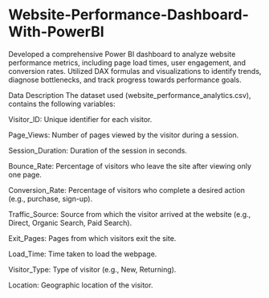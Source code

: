 # Website-Performance-Dashboard-With-PowerBI
Developed a comprehensive Power BI dashboard to analyze website performance metrics, including page load times, user engagement, and conversion rates. Utilized DAX formulas and visualizations to identify trends, diagnose bottlenecks, and track progress towards performance goals.  

Data Description
The dataset used (website_performance_analytics.csv), contains the following variables:

Visitor_ID: Unique identifier for each visitor.

Page_Views: Number of pages viewed by the visitor during a session.

Session_Duration: Duration of the session in seconds.

Bounce_Rate: Percentage of visitors who leave the site after viewing only one page.

Conversion_Rate: Percentage of visitors who complete a desired action (e.g., purchase, sign-up).

Traffic_Source: Source from which the visitor arrived at the website (e.g., Direct, Organic Search, Paid Search).

Exit_Pages: Pages from which visitors exit the site.

Load_Time: Time taken to load the webpage.

Visitor_Type: Type of visitor (e.g., New, Returning).

Location: Geographic location of the visitor.
